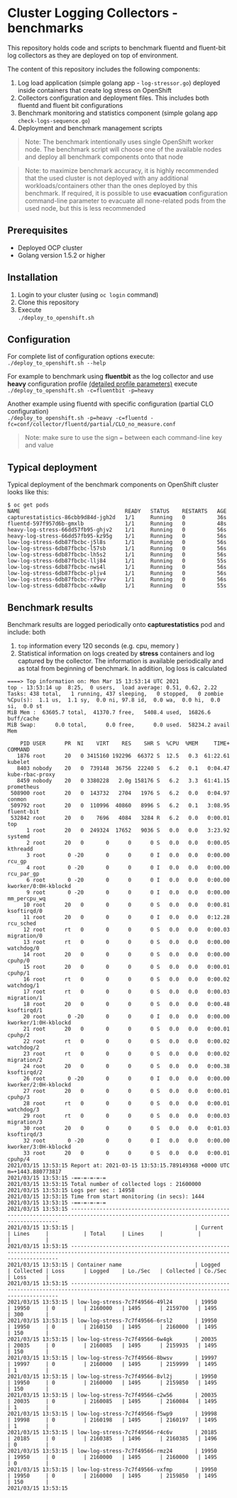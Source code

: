 #  Cluster Logging Collectors - benchmarks

This repository holds code and scripts to benchmark
fluentd and fluent-bit log collectors as they are deployed 
on top of  environment.

The content of this repository includes the following components:

1. Log load application (simple golang app - `log-stressor.go`) deployed inside containers that create log stress on OpenShift   
1. Collectors configuration and deployment files. This includes both fluentd and fluent bit configurations   
1. Benchmark monitoring and statistics component (simple golang app `check-logs-sequence.go`)   
1. Deployment and benchmark management scripts  

> Note: The benchmark intentionally uses single OpenShift worker node. The benchmark script
will choose one of the available nodes and deploy all benchmark components
onto that node

> Note: to maximize benchmark accuracy, it is highly recommended that 
the used cluster is not deployed with any additional 
workloads/containers other than the ones deployed by this benchmark. 
If required, it is possible to use  **evacuation** configuration
command-line parameter to evacuate all none-related pods from the used node, but this is less recommended 

## Prerequisites

- Deployed OCP cluster
- Golang version 1.5.2 or higher

## Installation

1. Login to your  cluster (using `oc login` command)
1. Clone this repository
1. Execute  
`./deploy_to_openshift.sh`

## Configuration

For complete list of configuration 
options execute: `./deploy_to_openshift.sh --help`

For example to benchmark using **fluentbit** as the log collector
and use **heavy** configuration profile [(detailed profile parameters)](https://github.com/ViaQ/cluster-logging-collector-benchmarks/pull/1/files#diff-44133797f573b7ceda048bb2dc56353ef30a40de72ffdfb7afc6cd5754d77339R84)
execute   
`./deploy_to_openshift.sh -c=fluentbit -p=heavy`

Another example using fluentd with specific configuration (partial CLO configuration)  
`./deploy_to_openshift.sh -p=heavy -c=fluentd -fc=conf/collector/fluentd/partial/CLO_no_measure.conf`

> Note: make sure to use the sign `=` between each command-line key and value

## Typical deployment

Typical deployment of the benchmark components on OpenShift cluster looks like this: 

```
$ oc get pods
NAME                                 READY   STATUS    RESTARTS   AGE
capturestatistics-86cbb9d84d-jgh2d   1/1     Running   0          36s
fluentd-597f957d6b-gmxlb             1/1     Running   0          48s
heavy-log-stress-66dd57fb95-ghjv2    1/1     Running   0          56s
heavy-log-stress-66dd57fb95-kz95g    1/1     Running   0          56s
low-log-stress-6db87fbcbc-j5l8s      1/1     Running   0          56s
low-log-stress-6db87fbcbc-l57sb      1/1     Running   0          56s
low-log-stress-6db87fbcbc-lh5s2      1/1     Running   0          56s
low-log-stress-6db87fbcbc-llj84      1/1     Running   0          55s
low-log-stress-6db87fbcbc-nws4l      1/1     Running   0          56s
low-log-stress-6db87fbcbc-pljv4      1/1     Running   0          56s
low-log-stress-6db87fbcbc-r79vv      1/1     Running   0          56s
low-log-stress-6db87fbcbc-x4w8p      1/1     Running   0          55s
```

## Benchmark results

Benchmark results are logged periodically onto **capturestatistics** pod and include: both 
1. `top` information every 120 seconds (e.g. cpu, memory )
1. Statistical information on logs created by **stress** containers 
   and log captured by the collector. The information is available periodically and as total from
   beginning of benchmark. In addition, log loss is calculated

```
====> Top information on: Mon Mar 15 13:53:14 UTC 2021
top - 13:53:14 up  8:25,  0 users,  load average: 0.51, 0.62, 2.22
Tasks: 438 total,   1 running, 437 sleeping,   0 stopped,   0 zombie
%Cpu(s):  1.1 us,  1.1 sy,  0.0 ni, 97.8 id,  0.0 wa,  0.0 hi,  0.0 si,  0.0 st
MiB Mem :  63605.7 total,  41370.7 free,   5408.4 used,  16826.6 buff/cache
MiB Swap:      0.0 total,      0.0 free,      0.0 used.  58234.2 avail Mem

    PID USER      PR  NI    VIRT    RES    SHR S  %CPU  %MEM     TIME+ COMMAND
   1876 root      20   0 3415160 192296  66372 S  12.5   0.3  61:22.61 kubelet
   8403 nobody    20   0  739148  36756  22240 S   6.2   0.1   0:04.47 kube-rbac-proxy
   8459 nobody    20   0 3380228   2.0g 158176 S   6.2   3.3  61:41.15 prometheus
 508900 root      20   0  143732   2704   1976 S   6.2   0.0   0:04.97 conmon
 509792 root      20   0  110996  40860   8996 S   6.2   0.1   3:08.95 fluent-bit
 532842 root      20   0    7696   4084   3284 R   6.2   0.0   0:00.01 top
      1 root      20   0  249324  17652   9036 S   0.0   0.0   3:23.92 systemd
      2 root      20   0       0      0      0 S   0.0   0.0   0:00.05 kthreadd
      3 root       0 -20       0      0      0 I   0.0   0.0   0:00.00 rcu_gp
      4 root       0 -20       0      0      0 I   0.0   0.0   0:00.00 rcu_par_gp
      6 root       0 -20       0      0      0 I   0.0   0.0   0:00.00 kworker/0:0H-kblockd
      9 root       0 -20       0      0      0 I   0.0   0.0   0:00.00 mm_percpu_wq
     10 root      20   0       0      0      0 S   0.0   0.0   0:00.81 ksoftirqd/0
     11 root      20   0       0      0      0 I   0.0   0.0   0:12.28 rcu_sched
     12 root      rt   0       0      0      0 S   0.0   0.0   0:00.03 migration/0
     13 root      rt   0       0      0      0 S   0.0   0.0   0:00.00 watchdog/0
     14 root      20   0       0      0      0 S   0.0   0.0   0:00.00 cpuhp/0
     15 root      20   0       0      0      0 S   0.0   0.0   0:00.01 cpuhp/1
     16 root      rt   0       0      0      0 S   0.0   0.0   0:00.02 watchdog/1
     17 root      rt   0       0      0      0 S   0.0   0.0   0:00.03 migration/1
     18 root      20   0       0      0      0 S   0.0   0.0   0:00.48 ksoftirqd/1
     20 root       0 -20       0      0      0 I   0.0   0.0   0:00.00 kworker/1:0H-kblockd
     21 root      20   0       0      0      0 S   0.0   0.0   0:00.01 cpuhp/2
     22 root      rt   0       0      0      0 S   0.0   0.0   0:00.02 watchdog/2
     23 root      rt   0       0      0      0 S   0.0   0.0   0:00.02 migration/2
     24 root      20   0       0      0      0 S   0.0   0.0   0:00.38 ksoftirqd/2
     26 root       0 -20       0      0      0 I   0.0   0.0   0:00.00 kworker/2:0H-kblockd
     27 root      20   0       0      0      0 S   0.0   0.0   0:00.01 cpuhp/3
     28 root      rt   0       0      0      0 S   0.0   0.0   0:00.01 watchdog/3
     29 root      rt   0       0      0      0 S   0.0   0.0   0:00.03 migration/3
     30 root      20   0       0      0      0 S   0.0   0.0   0:01.03 ksoftirqd/3
     32 root       0 -20       0      0      0 I   0.0   0.0   0:00.00 kworker/3:0H-kblockd
     33 root      20   0       0      0      0 S   0.0   0.0   0:00.01 cpuhp/4
2021/03/15 13:53:15 Report at: 2021-03-15 13:53:15.789149368 +0000 UTC m=+1443.880773817
2021/03/15 13:53:15 -==-=-=-=-=
2021/03/15 13:53:15 Total number of collected logs : 21600000
2021/03/15 13:53:15 Logs per sec : 14958
2021/03/15 13:53:15 Time from start monitoring (in secs): 1444
2021/03/15 13:53:15 -==-=-=-=-=
2021/03/15 13:53:15 ----------------------------------------------------------------------------------------------------------------------------------------
2021/03/15 13:53:15 |                                      | Current   | Lines     |           | Total     | Lines     |           |           |           |
2021/03/15 13:53:15 ----------------------------------------------------------------------------------------------------------------------------------------
2021/03/15 13:53:15 | Container name                       | Logged    | Collected | Loss      | Logged    | Lo./Sec   | Collected | Co./Sec   | Loss      |
2021/03/15 13:53:15 ----------------------------------------------------------------------------------------------------------------------------------------
2021/03/15 13:53:15 | low-log-stress-7c7f49566-49l24       | 19950     | 19950     | 0         | 2160000   | 1495      | 2159700   | 1495      | 300       |
2021/03/15 13:53:15 | low-log-stress-7c7f49566-6rsl2       | 19950     | 19950     | 0         | 2160150   | 1495      | 2160000   | 1495      | 150       |
2021/03/15 13:53:15 | low-log-stress-7c7f49566-6w4gk       | 20035     | 20035     | 0         | 2160085   | 1495      | 2159935   | 1495      | 150       |
2021/03/15 13:53:15 | low-log-stress-7c7f49566-8bwsv       | 19997     | 19997     | 0         | 2160000   | 1495      | 2159999   | 1495      | 1         |
2021/03/15 13:53:15 | low-log-stress-7c7f49566-8vl2j       | 19950     | 19950     | 0         | 2160000   | 1495      | 2159850   | 1495      | 150       |
2021/03/15 13:53:15 | low-log-stress-7c7f49566-c2w56       | 20035     | 20035     | 0         | 2160085   | 1495      | 2160084   | 1495      | 1         |
2021/03/15 13:53:15 | low-log-stress-7c7f49566-f5wp9       | 19998     | 19998     | 0         | 2160198   | 1495      | 2160197   | 1495      | 1         |
2021/03/15 13:53:15 | low-log-stress-7c7f49566-r4c6v       | 20185     | 20185     | 0         | 2160385   | 1496      | 2160385   | 1496      | 0         |
2021/03/15 13:53:15 | low-log-stress-7c7f49566-rmz24       | 19950     | 19950     | 0         | 2160000   | 1495      | 2160000   | 1495      | 0         |
2021/03/15 13:53:15 | low-log-stress-7c7f49566-vxfmp       | 19950     | 19950     | 0         | 2160000   | 1495      | 2159850   | 1495      | 150       |
2021/03/15 13:53:15

```






